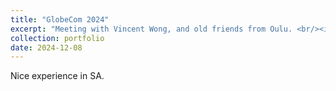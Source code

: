 ```yaml
---
title: "GlobeCom 2024"
excerpt: "Meeting with Vincent Wong, and old friends from Oulu. <br/><img src='/images\GC2024.jpg'>"
collection: portfolio
date: 2024-12-08
---
```

Nice experience in  SA.